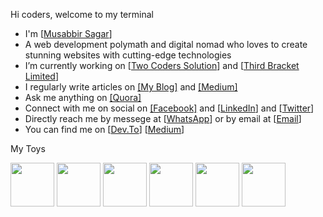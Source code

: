 Hi coders, welcome to my terminal<br>
<ul>
<li>I'm [<a href="https://musabbirsagar.com/" target="_blank">Musabbir Sagar</a>]</li>
<li>A web development polymath and digital nomad who loves to create stunning websites with cutting-edge technologies</li>
<li>I’m currently working on [<a href="https://www.facebook.com/wwolverinee"  target="_blank">Two Coders Solution</a>] and [<a href="https://www.facebook.com/wwolverinee"  target="_blank">Third Bracket Limited</a>]</li>
<li>I regularly write articles on <a href="https://www.musabbirsagar.com"  target="_blank">[My Blog]</a> and <a href="https://medium.com/@sagarmusabbir"  target="_blank">[Medium]</a></li>
<li>Ask me anything on <a href="https://bn.quora.com/profile/Musabbir-Sagar-1" target="_blank">[Quora]</a></li>
<li>Connect with me on social on <a href="https://www.facebook.com/wwolverinee"  target="_blank">[Facebook]</a> and [<a href="https://www.linkedin.com/in/musabbirsagar/" target="_blank">LinkedIn</a>] and [<a href="https://twitter.com/MusabbirSagar" target="_blank">Twitter</a>]</li>
<li>Directly reach me by messege at [<a href="https://wa.me/881765692886" target="_blank">WhatsApp</a>] or by email at [<a href="mailto:sagarmusabbir@gmail.com" target="_blank">Email</a>]</li>
<li>You can find me on [<a href="https://dev.to/sagarmusabbir"  target="_blank">Dev.To</a>] [<a href="https://medium.com/@sagarmusabbir"  target="_blank">Medium</a>]</li>  
</ul> 

My Toys
<p float="left">
  <img src="https://cdn-icons-png.flaticon.com/128/1199/1199124.png" width="70" />
  <img src="https://img.icons8.com/?size=512&id=CIAZz2CYc6Kc&format=png" width="70" /> 
  <img src="https://img.icons8.com/?size=512&id=84710&format=png" width="70" /> 
  <img src="https://www.svgrepo.com/show/354113/nextjs-icon.svg" width="70" /> 
  <img src="https://www.svgrepo.com/show/439290/react.svg" width="70" /> 
  <img src="https://cdn-icons-png.flaticon.com/128/5968/5968381.png" width="70" />
</p>
